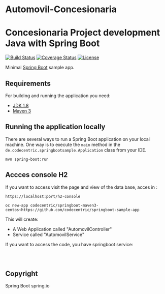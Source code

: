 # Automovil-Concesionaria

# Concesionaria Project development Java with Spring Boot

[![Build Status](https://travis-ci.org/codecentric/springboot-sample-app.svg?branch=master)](https://travis-ci.org/codecentric/springboot-sample-app)
[![Coverage Status](https://coveralls.io/repos/github/codecentric/springboot-sample-app/badge.svg?branch=master)](https://coveralls.io/github/codecentric/springboot-sample-app?branch=master)
[![License](http://img.shields.io/:license-apache-blue.svg)](http://www.apache.org/licenses/LICENSE-2.0.html)

Minimal [Spring Boot](http://projects.spring.io/spring-boot/) sample app.

## Requirements

For building and running the application you need:

- [JDK 1.8](http://www.oracle.com/technetwork/java/javase/downloads/jdk8-downloads-2133151.html)
- [Maven 3](https://maven.apache.org)

## Running the application locally

There are several ways to run a Spring Boot application on your local machine. One way is to execute the `main` method in the `de.codecentric.springbootsample.Application` class from your IDE.


```shell
mvn spring-boot:run
```

## Accces console H2

If you want to access visit the page and view of the data base, acces in  :

```
https://localhost:port/h2-console
```

```shell
oc new-app codecentric/springboot-maven3-centos~https://github.com/codecentric/springboot-sample-app
```

This will create:

* A Web Application called "AutomovilController"
* Service called "AutomovilService"

If you want to access the code, you have  springboot service:

```git clone https://github.com/facundocardenas11/Automovil-Concesionaria.git
```

```cd Automovil-Concesionaria
```

```git pull
```

## Copyright

Spring Boot spring.io

